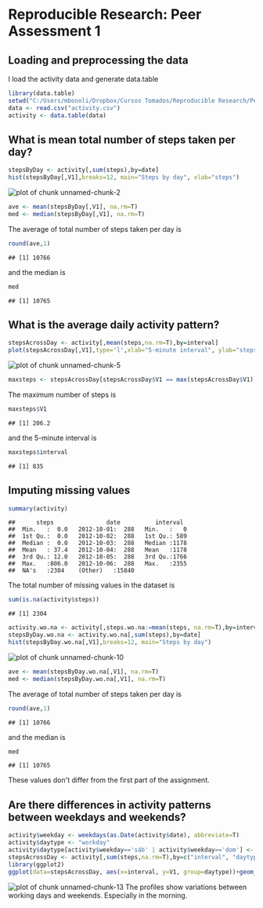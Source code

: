 # Reproducible Research: Peer Assessment 1


## Loading and preprocessing the data
I load the activity data and generate data.table

```r
library(data.table)
setwd("C:/Users/mbonoli/Dropbox/Cursos Tomados/Reproducible Research/Peer Assignment 1/")
data <- read.csv("activity.csv")
activity <- data.table(data)
```


## What is mean total number of steps taken per day?

```r
stepsByDay <- activity[,sum(steps),by=date]
hist(stepsByDay[,V1],breaks=12, main="Steps by day", xlab="steps")
```

![plot of chunk unnamed-chunk-2](figure/unnamed-chunk-2.png) 

```r
ave <- mean(stepsByDay[,V1], na.rm=T)
med <- median(stepsByDay[,V1], na.rm=T)
```
The average of total number of steps taken per day is

```r
round(ave,1)
```

```
## [1] 10766
```
and the median is

```r
med
```

```
## [1] 10765
```



## What is the average daily activity pattern?

```r
stepsAcrossDay <- activity[,mean(steps,na.rm=T),by=interval]
plot(stepsAcrossDay[,V1],type='l',xlab="5-minute interval", ylab="steps average")
```

![plot of chunk unnamed-chunk-5](figure/unnamed-chunk-5.png) 

```r
maxsteps <- stepsAcrossDay[stepsAcrossDay$V1 == max(stepsAcrossDay$V1),]
```
The maximum number of steps is

```r
maxsteps$V1
```

```
## [1] 206.2
```
and the 5-minute interval is

```r
maxsteps$interval
```

```
## [1] 835
```


## Imputing missing values

```r
summary(activity)
```

```
##      steps               date          interval   
##  Min.   :  0.0   2012-10-01:  288   Min.   :   0  
##  1st Qu.:  0.0   2012-10-02:  288   1st Qu.: 589  
##  Median :  0.0   2012-10-03:  288   Median :1178  
##  Mean   : 37.4   2012-10-04:  288   Mean   :1178  
##  3rd Qu.: 12.0   2012-10-05:  288   3rd Qu.:1766  
##  Max.   :806.0   2012-10-06:  288   Max.   :2355  
##  NA's   :2304    (Other)   :15840
```
The total number of missing values in the dataset is

```r
sum(is.na(activity$steps))
```

```
## [1] 2304
```


```r
activity.wo.na <- activity[,steps.wo.na:=mean(steps, na.rm=T),by=interval]
stepsByDay.wo.na <- activity.wo.na[,sum(steps),by=date]
hist(stepsByDay.wo.na[,V1],breaks=12, main="Steps by day")
```

![plot of chunk unnamed-chunk-10](figure/unnamed-chunk-10.png) 

```r
ave <- mean(stepsByDay.wo.na[,V1], na.rm=T)
med <- median(stepsByDay.wo.na[,V1], na.rm=T)
```
The average of total number of steps taken per day is

```r
round(ave,1)
```

```
## [1] 10766
```
and the median is

```r
med
```

```
## [1] 10765
```
These values don't differ from the first part of the assignment.

## Are there differences in activity patterns between weekdays and weekends?

```r
activity$weekday <- weekdays(as.Date(activity$date), abbreviate=T)
activity$daytype <- "workday"
activity$daytype[activity$weekday=='sáb' | activity$weekday=='dom'] <- "weekend"
stepsAcrossDay <- activity[,sum(steps,na.rm=T),by=c("interval", "daytype")]
library(ggplot2)
ggplot(data=stepsAcrossDay, aes(x=interval, y=V1, group=daytype))+geom_line()+facet_grid(daytype ~ .)
```

![plot of chunk unnamed-chunk-13](figure/unnamed-chunk-13.png) 
The profiles show variations between working days and weekends. Especially in the morning.
